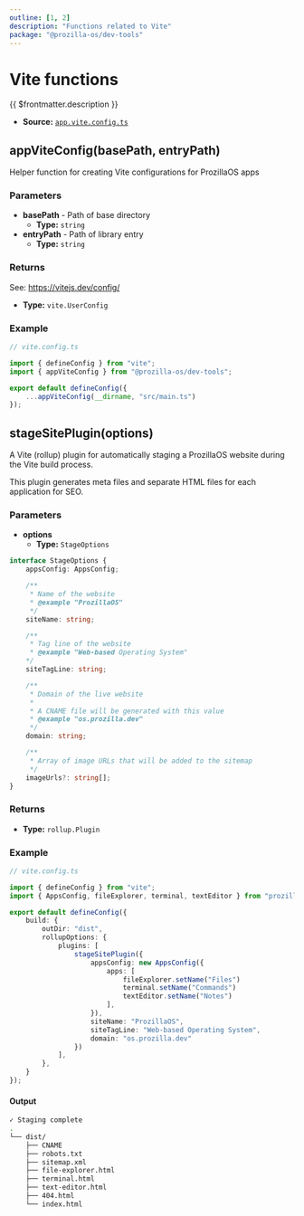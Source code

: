 ```yaml
---
outline: [1, 2]
description: "Functions related to Vite"
package: "@prozilla-os/dev-tools"
---
```


# Vite functions

{{ $frontmatter.description }}

- **Source:** [`app.vite.config.ts`](https://github.com/prozilla-os/ProzillaOS/blob/main/packages/dev-tools/src/configs/app.vite.config.ts)

## appViteConfig(basePath, entryPath)

Helper function for creating Vite configurations for ProzillaOS apps

### Parameters

- **basePath** - Path of base directory
  - **Type:** `string`
- **entryPath** - Path of library entry
  - **Type:** `string`

### Returns

See: <https://vitejs.dev/config/>

- **Type:** `vite.UserConfig`

### Example

```ts
// vite.config.ts

import { defineConfig } from "vite";
import { appViteConfig } from "@prozilla-os/dev-tools";

export default defineConfig({
	...appViteConfig(__dirname, "src/main.ts")
});
```

## stageSitePlugin(options)

A Vite (rollup) plugin for automatically staging a ProzillaOS website during the Vite build process.

This plugin generates meta files and separate HTML files for each application for SEO.

### Parameters

- **options**
  - **Type:** `StageOptions`

```ts
interface StageOptions {
	appsConfig: AppsConfig;

	/**
	 * Name of the website 
	 * @example "ProzillaOS"
	 */
	siteName: string;

	/**
	 * Tag line of the website
	 * @example "Web-based Operating System"
	*/
	siteTagLine: string;

	/**
	 * Domain of the live website
	 * 
	 * A CNAME file will be generated with this value
	 * @example "os.prozilla.dev"
	 */
	domain: string;

	/**
	 * Array of image URLs that will be added to the sitemap
	 */
	imageUrls?: string[];
}
```

### Returns

- **Type:** `rollup.Plugin`

### Example

```ts
// vite.config.ts

import { defineConfig } from "vite";
import { AppsConfig, fileExplorer, terminal, textEditor } from "prozilla-os";

export default defineConfig({
	build: {
		outDir: "dist",
		rollupOptions: {
			plugins: [
				stageSitePlugin({
					appsConfig: new AppsConfig({
						apps: [
							fileExplorer.setName("Files")
							terminal.setName("Commands")
							textEditor.setName("Notes")
						],
					}),
					siteName: "ProzillaOS",
					siteTagLine: "Web-based Operating System",
					domain: "os.prozilla.dev"
				})
			],
		},
	}
});
```

#### Output

```bash
✓ Staging complete
.
└── dist/
	├── CNAME
	├── robots.txt
	├── sitemap.xml
	├── file-explorer.html
	├── terminal.html
	├── text-editor.html
	├── 404.html
	└── index.html
```
